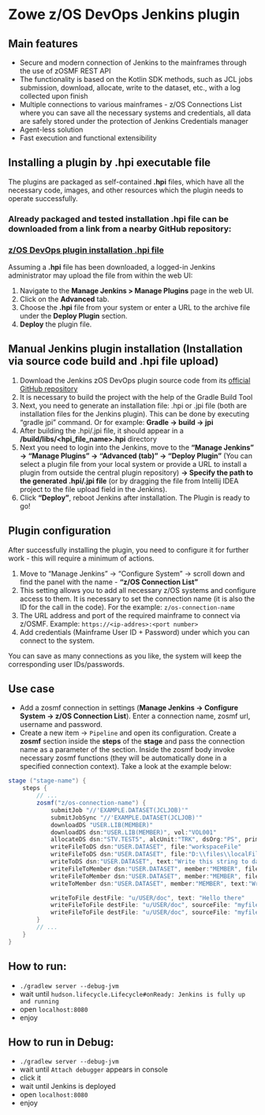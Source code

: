 # Zowe z/OS DevOps Jenkins plugin

## Main features
- Secure and modern connection of Jenkins to the mainframes through the use of zOSMF REST API
- The functionality is based on the Kotlin SDK methods, such as JCL jobs submission, download, allocate, write to the dataset, etc., with a log collected upon finish
- Multiple connections to various mainframes - z/OS Connections List where you can save all the necessary systems and credentials, all data are safely stored under the protection of Jenkins Credentials manager
- Agent-less solution
- Fast execution and functional extensibility

## Installing a plugin by .hpi executable file
The plugins are packaged as self-contained <b>.hpi</b> files, which have all the necessary code, images, and other resources which the plugin needs to operate successfully.

### <b>Already packaged and tested installation .hpi file can be downloaded from a link from a nearby GitHub repository:</b>
### <b>[z/OS DevOps plugin installation .hpi file](https://github.com/IBA-mainframe-dev/Global-Repository-for-Mainframe-Developers/blob/master/Jenkins%20zOS%20DevOps%20plugin%20installable%20hpi/zos-devops.hpi)</b>

Assuming a <b>.hpi</b> file has been downloaded, a logged-in Jenkins administrator may upload the file from within the web UI:
1. Navigate to the <b>Manage Jenkins > Manage Plugins</b> page in the web UI.
2. Click on the <b>Advanced</b> tab. 
3. Choose the <b>.hpi</b> file from your system or enter a URL to the archive file under the <b>Deploy Plugin</b> section. 
4. <b>Deploy</b> the plugin file.

## Manual Jenkins plugin installation (Installation via source code build and .hpi file upload)
1. Download the Jenkins zOS DevOps plugin source code from its [official GitHub repository](https://github.com/zowe/zowe-zdevops-jenkins-plugin)
2. It is necessary to build the project with the help of the Gradle Build Tool
3. Next, you need to generate an installation file: .hpi or .jpi file (both are installation files for the Jenkins plugin). This can be done by executing “gradle jpi” command. Or for example: <b>Gradle -> build -> jpi</b>
4. After building the .hpi/.jpi file, it should appear in a <b><Plugin-project-name>/build/libs/<hpi_file_name>.hpi</b> directory
5. Next you need to login into the Jenkins, move to the <b>“Manage Jenkins” -> “Manage Plugins” -> “Advanced (tab)” -> “Deploy Plugin”</b> (You can select a plugin file from your local system or provide a URL to install a plugin from outside the central plugin repository) <b>-> Specify the path to the generated .hpi/.jpi file</b> (or by dragging the file from Intellij IDEA project to the file upload field in the Jenkins).
6. Click <b>“Deploy”</b>, reboot Jenkins after installation. The Plugin is ready to go!

## Plugin configuration
After successfully installing the plugin, you need to configure it for further work - this will require a minimum of actions.
1. Move to “Manage Jenkins” -> “Configure System” -> scroll down and find the panel with the name - <b>“z/OS Connection List”</b>
2. This setting allows you to add all necessary z/OS systems and configure access to them.
It is necessary to set the connection name (it is also the ID for the call in the code). For the example: ```z/os-connection-name```
3. The URL address and port of the required mainframe to connect via z/OSMF. Example: ```https://<ip-addres>:<port number>```
4. Add credentials (Mainframe User ID + Password) under which you can connect to the system.

You can save as many connections as you like, the system will keep the corresponding user IDs/passwords.

## Use case
- Add a zosmf connection in settings (<b>Manage Jenkins -> Configure System -> z/OS Connection List</b>). Enter a connection name, zosmf url, username and password.
- Create a new item -> ```Pipeline``` and open its configuration.
  Create a <b>zosmf</b> section inside the <b>steps</b> of the <b>stage</b> and pass the connection name as a parameter of the section. Inside the zosmf body invoke necessary zosmf functions (they will be automatically done in a specified connection context). Take a look at the example below:
```groovy
stage ("stage-name") {
    steps {
        // ...
        zosmf("z/os-connection-name") {
            submitJob "//'EXAMPLE.DATASET(JCLJOB)'"
            submitJobSync "//'EXAMPLE.DATASET(JCLJOB)'"
            downloadDS "USER.LIB(MEMBER)"
            downloadDS dsn:"USER.LIB(MEMBER)", vol:"VOL001"
            allocateDS dsn:"STV.TEST5", alcUnit:"TRK", dsOrg:"PS", primary:1, secondary:1, recFm:"FB"
            writeFileToDS dsn:"USER.DATASET", file:"workspaceFile"
            writeFileToDS dsn:"USER.DATASET", file:"D:\\files\\localFile"
            writeToDS dsn:"USER.DATASET", text:"Write this string to dataset"
            writeFileToMember dsn:"USER.DATASET", member:"MEMBER", file:"workspaceFile"
            writeFileToMember dsn:"USER.DATASET", member:"MEMBER", file:"D:\\files\\localFile"
            writeToMember dsn:"USER.DATASET", member:"MEMBER", text:"Write this string to member"

            writeToFile destFile: "u/USER/doc", text: "Hello there"
            writeFileToFile destFile: "u/USER/doc", sourceFile: "myfile.txt"
            writeFileToFile destFile: "u/USER/doc", sourceFile: "myfile.txt", binary: "true"
        }
        // ...
    }
}
```

## How to run:
- `./gradlew server --debug-jvm`
- wait until `hudson.lifecycle.Lifecycle#onReady: Jenkins is fully up and running`
- open `localhost:8080`
- enjoy

## How to run in Debug:
- `./gradlew server --debug-jvm`
- wait until `Attach debugger` appears in console
- click it
- wait until Jenkins is deployed
- open `localhost:8080`
- enjoy

